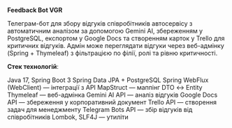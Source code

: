 **Feedback Bot VGR**

Телеграм-бот для збору відгуків співробітників автосервісу з автоматичним аналізом за допомогою Gemini AI, збереженням у PostgreSQL, експортом у Google Docs та створенням карток у Trello для критичних відгуків.
Адмін може переглядати відгуки через веб-адмінку (Spring + Thymeleaf) з фільтрацією по філії, ролі та рівню критичності.


**Стек технологій**:

Java 17, Spring Boot 3
Spring Data JPA + PostgreSQL
Spring WebFlux (WebClient) — інтеграції з API
MapStruct — маппінг DTO ↔ Entity
Thymeleaf — веб-адмінка
Gemini AI API — аналіз відгуків
Google Docs API — збереження у корпоративний документ
Trello API — створення задач для менеджменту
Telegram Bots API — збір відгуків від співробітників
Lombok, SLF4J — утиліти

